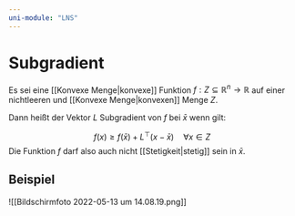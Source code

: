 ```yaml
---
uni-module: "LNS"
---
```


# Subgradient

Es sei eine [[Konvexe Menge|konvexe]] Funktion $f:Z\subseteq \mathbb{R}^n \rightarrow \mathbb{R}$ auf einer nichtleeren und [[Konvexe Menge|konvexen]] Menge $Z$.

Dann heißt der Vektor $L$ Subgradient von $f$ bei $\bar{x}$ wenn gilt:

$$f(x) \geqslant f(\bar{x})+L^{\top}(x-\bar{x}) \quad \forall x \in Z$$
Die Funktion $f$ darf also auch nicht [[Stetigkeit|stetig]] sein in $\bar{x}$.

## Beispiel

![[Bildschirmfoto 2022-05-13 um 14.08.19.png]]
